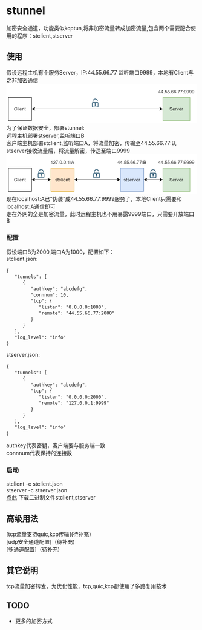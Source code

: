 # stunnel
加密安全通道，功能类似kcptun,将非加密流量转成加密流量,包含两个需要配合使用的程序：stclient,stserver

## 使用
假设远程主机有个服务Server，IP:44.55.66.77 监听端口9999，本地有Client与之非加密通信</br>
![connection](doc/connection.png)<br>
为了保证数据安全，部署stunnel:<br>
远程主机部署stserver,监听端口B<br>
客户端主机部署stclient,监听端口A，将流量加密，传输至44.55.66.77:B,
stserver接收流量后，将流量解密，传送至端口9999<br>
![connection_with_stunnel](doc/connection_with_stunnel.png)<br>
现在localhost:A已“伪装”成44.55.66.77:9999服务了，本地Client只需要和localhost:A通信即可<br>
走在外网的全是加密流量，此时远程主机也不用暴露9999端口，只需要开放端口B

### 配置
假设端口B为2000,端口A为1000，配置如下：<br>
stclient.json:<br>
```
{
   "tunnels": [
      {
         "authkey": "abcdefg",
         "connnum": 10,
         "tcp": {
            "listen": "0.0.0.0:1000",
            "remote": "44.55.66.77:2000"
         }
      }
   ],
   "log_level": "info"
}
```

stserver.json:<br>
```
{
   "tunnels": [
      {
         "authkey": "abcdefg",
         "tcp": {
            "listen": "0.0.0.0:2000",
            "remote": "127.0.0.1:9999"
         }
      }
   ],
   "log_level": "info"
}

```
authkey代表密钥，客户端要与服务端一致<br>
connnum代表保持的连接数
 
### 启动
 stclient -c stclient.json<br>
 stserver -c stserver.json<br>
 [点此](https://github.com/0990/stunnel/releases) 下载二进制文件stclient,stserver
 
 
## 高级用法
[tcp流量支持quic,kcp传输](待补充）<br>
[udp安全通道配置]（待补充)<br>
[多通道配置]（待补充)<br>

## 其它说明
tcp流量加密转发，为优化性能，tcp,quic,kcp都使用了多路复用技术<br>

## TODO
* 更多的加密方式


